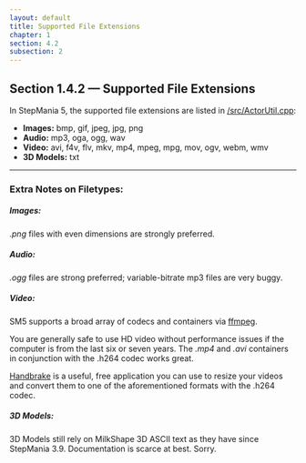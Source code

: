 ```yaml
---
layout: default
title: Supported File Extensions
chapter: 1
section: 4.2
subsection: 2
---
```



## Section 1.4.2 &mdash; Supported File Extensions

In StepMania 5, the supported file extensions are listed in [/src/ActorUtil.cpp](https://github.com/stepmania/stepmania/blob/master/src/ActorUtil.cpp):


+ **Images:** bmp, gif, jpeg, jpg, png
+ **Audio:** mp3, oga, ogg, wav
+ **Video:** avi, f4v, flv, mkv, mp4, mpeg, mpg, mov, ogv, webm, wmv
+ **3D Models:** txt


<hr>

### Extra Notes on Filetypes:

##### Images:
*.png* files with even dimensions are strongly preferred.

##### Audio:
 *.ogg* files are strong preferred; variable-bitrate mp3 files are very buggy.

##### Video:
SM5 supports a broad array of codecs and containers via [ffmpeg](https://www.ffmpeg.org/).

You are generally safe to use HD video without performance issues if the computer is from the last six or seven years. The *.mp4* and *.avi* containers in conjunction with the .h264 codec works great.

[Handbrake](https://handbrake.fr/) is a useful, free application you can use to resize your videos and convert them to one of the aforementioned formats with the .h264 codec.

##### 3D Models:
3D Models still rely on MilkShape 3D ASCII text as they have since StepMania 3.9.  Documentation is scarce at best.  Sorry.